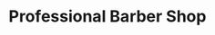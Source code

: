 ---
title: "Professional Barber Shop"
url: /los-angeles/professional-barber-shop/
shop: hairdresser
---